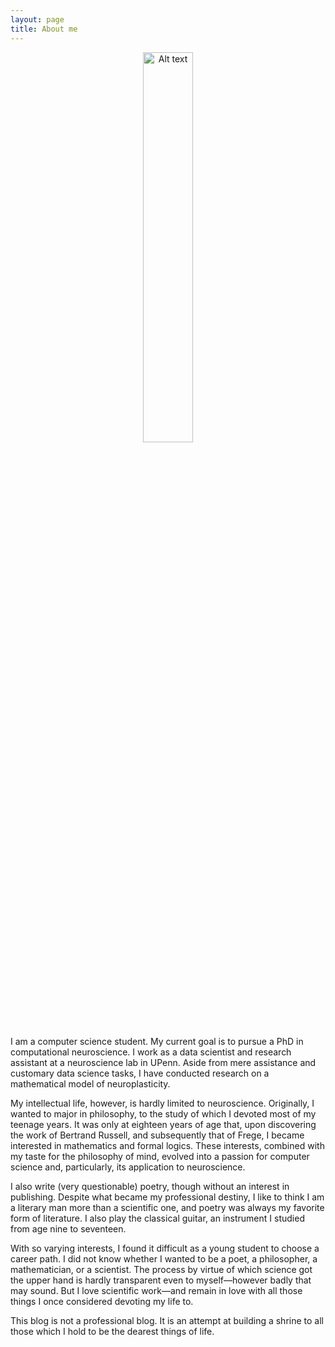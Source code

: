 ```yaml
---
layout: page
title: About me
---
```


<p align="center">
  <img src="https://i.ibb.co/hgSQhJ3/image-5ycn-Q91-D-1682375230573-raw.jpg" alt="Alt text" width="40%">
</p>

I am a computer science student. My current goal is to pursue a PhD in
computational neuroscience. I work as a data scientist and research assistant at
a neuroscience lab in UPenn. Aside from mere assistance and customary data
science tasks, I have conducted research on a mathematical model of
neuroplasticity. 

My intellectual life, however, is hardly limited to neuroscience. Originally, I
wanted to major in philosophy, to the study of which I devoted most of my
teenage years. It was only at eighteen years of age that, upon discovering the
work of Bertrand Russell, and subsequently that of Frege, I became
interested in mathematics and formal logics. These interests, combined with my
taste for the philosophy of mind, evolved into a passion for computer science
and, particularly, its application to neuroscience.

I also write (very questionable) poetry, though without an interest in
publishing. Despite what became my professional destiny, I like to think I am
a literary man more than a scientific one, and poetry was always my favorite
form of literature. I also play the classical guitar, an instrument I studied
from age nine to seventeen.

With so varying interests, I found it difficult as a young student to
choose a career path. I did not know whether I wanted to be a poet, a
philosopher, a mathematician, or a scientist. The process by virtue of which
science got the upper hand is hardly transparent even to myself—however badly
that may sound. But I love scientific work—and remain in love with all those
things I once considered devoting my life to.

This blog is not a professional blog. It is an attempt at building a shrine to
all those which I hold to be the dearest things of life.

</div>



